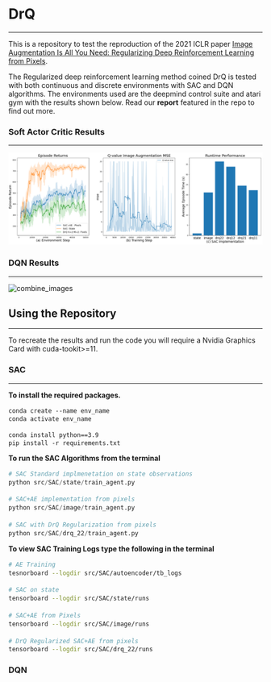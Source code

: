 # DrQ

---

This is a repository to test the reproduction of the 2021 ICLR paper [Image Augmentation Is All You Need: Regularizing Deep Reinforcement Learning from Pixels](https://arxiv.org/abs/2004.13649).

The Regularized deep reinforcement learning method coined DrQ is tested with both continuous and discrete environments with SAC and DQN algorithms. The environments used are the deepmind control suite and atari gym with the results shown below. Read our **report** featured in the repo to find out more.


### Soft Actor Critic Results

---

![Alt text](./figures/SAC.png)


### DQN Results 

---

![combine_images](https://user-images.githubusercontent.com/41129056/236246866-f104a3ff-ced4-479d-8dbc-f28c7666f655.jpg)




## Using the Repository 

---

To recreate the results and run the code you will require a Nvidia Graphics Card with cuda-tookit>=11.

### SAC

---

**To install the required packages.** 

```
conda create --name env_name
conda activate env_name 

conda install python==3.9
pip install -r requirements.txt
```

**To run the SAC Algorithms from the terminal**
```python
# SAC Standard implmenetation on state observations
python src/SAC/state/train_agent.py

# SAC+AE implementation from pixels
python src/SAC/image/train_agent.py

# SAC with DrQ Regularization from pixels
python src/SAC/drq_22/train_agent.py
```
**To view SAC Training Logs type the following in the terminal**
```bash
# AE Training 
tesnorboard --logdir src/SAC/autoencoder/tb_logs

# SAC on state 
tensorboard --logdir src/SAC/state/runs

# SAC+AE from Pixels
tensorboard --logdir src/SAC/image/runs

# DrQ Regularized SAC+AE from pixels
tensorboard --logdir src/SAC/drq_22/runs
```
### DQN


